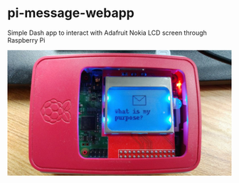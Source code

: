 # pi-message-webapp
Simple Dash app to interact with Adafruit Nokia LCD screen through Raspberry Pi

![example](/img/photoexample1.jpeg)
